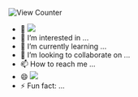 ![View Counter](https://komarev.com/ghpvc/?username=hehe9090909)
- 👋 ![](https://img.shields.io/badge/Hi%2C%20I%E2%80%99m-hehe9090909-green)
- 👀 I’m interested in ...
- 🌱 I’m currently learning ...
- 💞️ I’m looking to collaborate on ...
- 📫 How to reach me ...
- 😄 ![](https://img.shields.io/badge/Pronouns-any-green)
- ⚡ Fun fact: ...

<!---
hehe9090909/hehe9090909 is a ✨ special ✨ repository because its `README.md` (this file) appears on your GitHub profile.
You can click the Preview link to take a look at your changes.
--->
